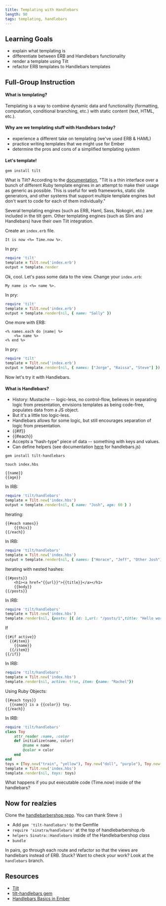 ```yaml
---
title: Templating with Handlebars
length: 90
tags: templating, handlebars
---
```


## Learning Goals

* explain what templating is
* differentiate between ERB and Handlebars functionality
* render a template using Tilt
* refactor ERB templates to Handlebars templates

## Full-Group Instruction

#### What is templating?

Templating is a way to combine dynamic data and functionality (formatting, computation, conditional branching, etc.) with static content (text, HTML, etc.).

#### Why are we templating stuff with Handlebars today?

* experience a different take on templating (we've used ERB & HAML)
* practice writing templates that we might use for Ember
* determine the pros and cons of a simplified templating system

#### Let's template!

`gem install tilt`

What is Tilt? According to the [documentation](https://github.com/rtomayko/tilt), "Tilt is a thin interface over a bunch of different Ruby template engines in an attempt to make their usage as generic as possible. This is useful for web frameworks, static site generators, and other systems that support multiple template engines but don't want to code for each of them individually."

Several templating engines (such as ERB, Haml, Sass, Nokogiri, etc.) are included in the tilt gem. Other templating engines (such as Slim and Handlebars) have their own Tilt integration. 

Create an `index.erb` file.

```
It is now <%= Time.now %>.
```

In pry:

```ruby
require 'tilt'
template = Tilt.new('index.erb')
output = template.render
```

Ok, cool. Let's pass some data to the view. Change your `index.erb`:

```
My name is <%= name %>.
```

In pry:

```ruby
require 'tilt'
template = Tilt.new('index.erb')
output = template.render(nil, { name: "Sally" })
```

One more with ERB:

```
<% names.each do |name| %>
	<%= name %>
<% end %>
```

In pry:

```ruby
require 'tilt'
template = Tilt.new('index.erb')
output = template.render(nil, { names: ["Jorge", "Raissa", "Steve"] })
```

Now let's try it with Handlebars. 

#### What is Handlebars?

* History: Mustache -- logic-less, no control-flow, believes in separating logic from presentation, envisions templates as being code-free, populates data from a JS object. 
* But it's a little too logic-less.
* Handlebars allows for some logic, but still encourages separation of logic from presentation.
* {{#if}}
* {{#each}}
* Accepts a "hash-type" piece of data -- something with keys and values. 
* Can define helpers (see documentation [here](http://handlebarsjs.com/) for handlebars.js)

`gem install tilt-handlebars`

`touch index.hbs`

```
{{name}}
{{age}}
```

In IRB: 

```ruby
require 'tilt/handlebars'
template = Tilt.new('index.hbs')
output = template.render(nil, { name: "Josh", age: 60 } )
```

Iterating: 

```
{{#each names}}
	{{this}}
{{/each}}
```

In IRB: 

```ruby
require 'tilt/handlebars'
template = Tilt.new('index.hbs')
output = template.render(nil, { names: ["Horace", "Jeff", "Other Josh"])
```

Iterating with nested hashes:

```
{{#posts}}
	<h1><a href="{{url}}">{{title}}</a></h1>
	{{body}}
{{/posts}}
```

In IRB:

```ruby
require 'tilt/handlebars'
template = Tilt.new('index.hbs')
template.render(nil, {posts: [{ id: 1,url: "/posts/1",title: "Hello world!",body: "Hello world!"},{ id: 2,url: "/posts/2",title: "Goodbye world!",body: "Second Post"}]})
```

If

```
{{#if active}}
  {{#item}}
  	{{name}}
  {{/item}}
{{/if}}
```

In IRB:

```ruby
require 'tilt/handlebars'
template = Tilt.new('index.hbs')
template.render(nil, active: true, item: {name: "Rachel"})
```

Using Ruby Objects:

```
{{#each toys}}
  {{name}} is a {{color}} toy.
{{/each}}
```

In IRB:

```ruby
require 'tilt/handlebars'
class Toy
	attr_reader :name, :color
	def initialize(name, color)
		@name = name
		@color = color
	end
end
toys = [Toy.new("train", "yellow"), Toy.new("doll", "purple"), Toy.new("Lego", "brown")]
template = Tilt.new('index.hbs')
template.render(nil, toys: toys)
```

What happens if you put executable code (Time.now) inside of the handlebars?

## Now for realzies

Clone the [handlebarbershop repo](https://github.com/turingschool-examples/handlebarbershop). You can thank Steve :)

* Add `gem 'tilt-handlebars'` to the Gemfile
* `require 'sinatra/handlebars'` at the top of handlebarbershop.rb
* `helpers Sinatra::Handlebars` inside of the Handlebarbershop class
* `bundle`

In pairs, go through each route and refactor so that the views are handlebars instead of ERB. Stuck? Want to check your work? Look at the `handlebars` branch.  

## Resources

* [Tilt](https://github.com/rtomayko/tilt)
* [tilt-handlebars gem](https://github.com/jimothyGator/tilt-handlebars)
* [Handlebars Basics in Ember](http://emberjs.com/guides/templates/handlebars-basics/)
